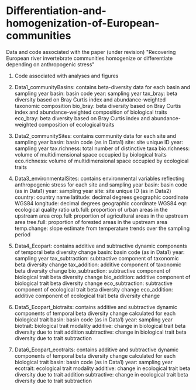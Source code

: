 # Differentiation-and-homogenization-of-European-communities
Data and code associated with the paper (under revision) "Recovering European river invertebrate communities homogenize or differentiate depending on anthropogenic stress"
1. Code associated with analyses and figures
2. Data1_communityBasins: contains beta-diversity data for each basin and sampling year
   basin: basin code
   year: sampling year
   tax_bray: beta diversity based on Bray Curtis index and abundance-weighted taxonomic composition
   bio_bray: beta diversity based on Bray Curtis index and abundance-weighted composition of biological traits
   eco_bray: beta diversity based on Bray Curtis index and abundance-weighted composition of ecological traits
   
3. Data2_communitySites: contains community data for each site and sampling year
   basin: basin code (as in Data1)
   site: site unique ID
   year: sampling year
   tax.richness: total number of distinctive taxa
   bio.richness: volume of multidimensional space occupied by biological traits
   eco.richness: volume of multidimensional space occupied by ecological traits
   
4. Data3_environmentalSites: contains environmental variables reflecting anthropogenic stress for each site and sampling year
   basin: basin code (as in Data1)
   year: sampling year
   site: site unique ID (as in Data2)
   country: country name
   latitude: decimal degrees geographic coordinate WGS84 
   longitude: decimal degrees geographic coordinate WGS84 
   eqr: ecological quality ratio
   urb.full: proportion of urban areas in the upstream area
   crop.full: proportion of agricultural areas in the upstream area
   tree.full: proportion of forested areas in the upstream area
   temp.change: slope estimate from temperature trends over the sampling period
   
5. Data4_Ecopart: contains additive and subtractive dynamic components of temporal beta diversity change
   basin: basin code (as in Data1)
   year: sampling year
   tax_subtraction: subtractive component of taxonomic beta diversity change
   tax_addition: additive component of taxonomic beta diversity change
   bio_subtraction: subtractive component of biological trait beta diversity change
   bio_addition: additive component of biological trait beta diversity change
   eco_subtraction: subtractive component of ecological trait beta diversity change
   eco_addition: additive component of ecological trait beta diversity change
   
7. Data5_Ecopart_biotraits: contains additive and subtractive dynamic components of temporal beta diversity change calculated for each biological trait
   basin: basin code (as in Data1)
   year: sampling year
   biotrait: biological trait modality
   additive: change in biological trait beta diversity due to trait addition
   subtractive: change in biological trait beta diversity due to trait subtraction
   
9. Data6_Ecopart_ecotraits: contains additive and subtractive dynamic components of temporal beta diversity change calculated for each biological trait
   basin: basin code (as in Data1)
   year: sampling year
   ecotrait: ecological trait modality
   additive: change in ecological trait beta diversity due to trait addition
   subtractive: change in ecological trait beta diversity due to trait subtraction
